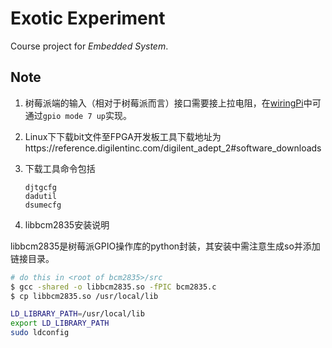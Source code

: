 # Exotic Experiment
Course project for *Embedded System*.

## Note

1. 树莓派端的输入（相对于树莓派而言）接口需要接上拉电阻，在[wiringPi](http://wiringpi.com/)中可通过`gpio mode 7 up`实现。

2. Linux下下载bit文件至FPGA开发板工具下载地址为https://reference.digilentinc.com/digilent_adept_2#software_downloads

3. 下载工具命令包括

	```
	djtgcfg
	dadutil
	dsumecfg
	```

4. libbcm2835安装说明

libbcm2835是树莓派GPIO操作库的python封装，其安装中需注意生成so并添加链接目录。

```bash
# do this in <root of bcm2835>/src
$ gcc -shared -o libbcm2835.so -fPIC bcm2835.c
$ cp libbcm2835.so /usr/local/lib

LD_LIBRARY_PATH=/usr/local/lib
export LD_LIBRARY_PATH
sudo ldconfig
```